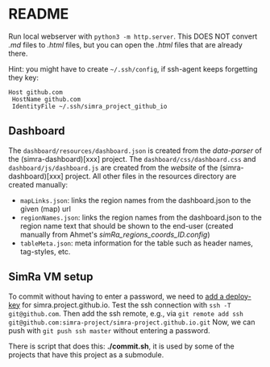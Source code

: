 # README

Run local webserver with `python3 -m http.server`.
This DOES NOT convert *.md* files to *.html* files, but you can open the *.html* files that are already there.

Hint: you might have to create `~/.ssh/config`, if ssh-agent keeps forgetting they key:
```
Host github.com
 HostName github.com
 IdentityFile ~/.ssh/simra_project_github_io
```

## Dashboard

The `dashboard/resources/dashboard.json` is created from the *data-parser* of the (simra-dashboard)[xxx] project.
The `dashboard/css/dashboard.css` and `dashboard/js/dashboard.js` are created from the *website* of the (simra-dashboard)[xxx] project.
All other files in the resources directory are created manually:
- `mapLinks.json`: links the region names from the dashboard.json to the given (map) url
- `regionNames.json`: links the region names from the dashboard.json to the region name text that should be shown to the end-user (created manually from Ahmet's *simRa_regions_coords_ID.config*)
- `tableMeta.json`: meta information for the table such as header names, tag-styles, etc.

## SimRa VM setup

To commit without having to enter a password, we need to [add a deploy-key](https://docs.github.com/en/developers/overview/managing-deploy-keys) for simra.project.github.io.
Test the ssh connection with `ssh -T git@github.com`.
Then add the ssh remote, e.g., via `git remote add ssh git@github.com:simra-project/simra-project.github.io.git`
Now, we can push with `git push ssh master` without entering a password.

There is script that does this: **./commit.sh**, it is used by some of the projects that have this project as a submodule.
